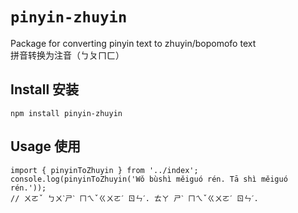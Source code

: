 # `pinyin-zhuyin`

Package for converting pinyin text to zhuyin/bopomofo text  
拼音转换为注音（ㄅㄆㄇㄈ）

## Install 安装

`npm install pinyin-zhuyin`

## Usage 使用

```
import { pinyinToZhuyin } from '../index';
console.log(pinyinToZhuyin('Wǒ bùshì měiguó rén. Tā shì měiguó rén.'));
// ㄨㄛˇ ㄅㄨˋㄕˋ ㄇㄟˇㄍㄨㄛˊ ㄖㄣˊ. ㄊㄚ ㄕˋ ㄇㄟˇㄍㄨㄛˊ ㄖㄣˊ.
```
